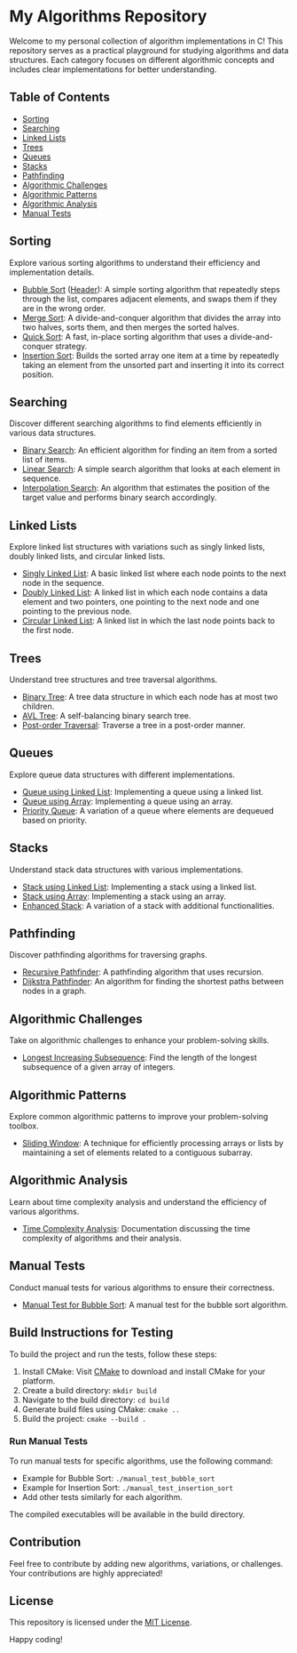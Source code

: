 # My Algorithms Repository

Welcome to my personal collection of algorithm implementations in C! This repository serves as a practical playground for studying algorithms and data structures. Each category focuses on different algorithmic concepts and includes clear implementations for better understanding.

## Table of Contents

- [Sorting](#sorting)
- [Searching](#searching)
- [Linked Lists](#linked-lists)
- [Trees](#trees)
- [Queues](#queues)
- [Stacks](#stacks)
- [Pathfinding](#pathfinding)
- [Algorithmic Challenges](#algorithmic-challenges)
- [Algorithmic Patterns](#algorithmic-patterns)
- [Algorithmic Analysis](#algorithmic-analysis)
- [Manual Tests](#manual-tests)

## Sorting

Explore various sorting algorithms to understand their efficiency and implementation details.

- [Bubble Sort](sorting/bubble_sort.c) ([Header](sorting/bubble_sort.h)): A simple sorting algorithm that repeatedly steps through the list, compares adjacent elements, and swaps them if they are in the wrong order.
- [Merge Sort](sorting/merge_sort.c): A divide-and-conquer algorithm that divides the array into two halves, sorts them, and then merges the sorted halves.
- [Quick Sort](sorting/quick_sort.c): A fast, in-place sorting algorithm that uses a divide-and-conquer strategy.
- [Insertion Sort](sorting/insertion_sort.c): Builds the sorted array one item at a time by repeatedly taking an element from the unsorted part and inserting it into its correct position.

## Searching

Discover different searching algorithms to find elements efficiently in various data structures.

- [Binary Search](searching/binary_search.c): An efficient algorithm for finding an item from a sorted list of items.
- [Linear Search](searching/linear_search.c): A simple search algorithm that looks at each element in sequence.
- [Interpolation Search](searching/interpolation_search.c): An algorithm that estimates the position of the target value and performs binary search accordingly.

## Linked Lists

Explore linked list structures with variations such as singly linked lists, doubly linked lists, and circular linked lists.

- [Singly Linked List](linked_lists/singly_linked_list.c): A basic linked list where each node points to the next node in the sequence.
- [Doubly Linked List](linked_lists/doubly_linked_list.c): A linked list in which each node contains a data element and two pointers, one pointing to the next node and one pointing to the previous node.
- [Circular Linked List](linked_lists/circular_linked_list.c): A linked list in which the last node points back to the first node.

## Trees

Understand tree structures and tree traversal algorithms.

- [Binary Tree](trees/binary_tree.c): A tree data structure in which each node has at most two children.
- [AVL Tree](trees/AVL_tree.c): A self-balancing binary search tree.
- [Post-order Traversal](trees/post_order_traversal.c): Traverse a tree in a post-order manner.

## Queues

Explore queue data structures with different implementations.

- [Queue using Linked List](queues/queue_using_linked_list.c): Implementing a queue using a linked list.
- [Queue using Array](queues/queue_using_array.c): Implementing a queue using an array.
- [Priority Queue](queues/priority_queue.c): A variation of a queue where elements are dequeued based on priority.

## Stacks

Understand stack data structures with various implementations.

- [Stack using Linked List](stacks/stack_using_linked_list.c): Implementing a stack using a linked list.
- [Stack using Array](stacks/stack_using_array.c): Implementing a stack using an array.
- [Enhanced Stack](stacks/enhanced_stack.c): A variation of a stack with additional functionalities.

## Pathfinding

Discover pathfinding algorithms for traversing graphs.

- [Recursive Pathfinder](pathfinding/recursive_pathfinder.c): A pathfinding algorithm that uses recursion.
- [Dijkstra Pathfinder](pathfinding/dijkstra_pathfinder.c): An algorithm for finding the shortest paths between nodes in a graph.

## Algorithmic Challenges

Take on algorithmic challenges to enhance your problem-solving skills.

- [Longest Increasing Subsequence](algorithmic_challenges/longest_increasing_subsequence.c): Find the length of the longest subsequence of a given array of integers.

## Algorithmic Patterns

Explore common algorithmic patterns to improve your problem-solving toolbox.

- [Sliding Window](algorithmic_patterns/sliding_window.c): A technique for efficiently processing arrays or lists by maintaining a set of elements related to a contiguous subarray.

## Algorithmic Analysis

Learn about time complexity analysis and understand the efficiency of various algorithms.

- [Time Complexity Analysis](algorithmic_analysis/time_complexity_analysis.md): Documentation discussing the time complexity of algorithms and their analysis.

## Manual Tests

Conduct manual tests for various algorithms to ensure their correctness.

- [Manual Test for Bubble Sort](tests/manual_test_bubble_sort.c): A manual test for the bubble sort algorithm.

## Build Instructions for Testing

To build the project and run the tests, follow these steps:

1. Install CMake: Visit [CMake](https://cmake.org/download/) to download and install CMake for your platform.
2. Create a build directory: `mkdir build`
3. Navigate to the build directory: `cd build`
4. Generate build files using CMake: `cmake ..`
5. Build the project: `cmake --build .`

### Run Manual Tests

To run manual tests for specific algorithms, use the following command:

- Example for Bubble Sort: `./manual_test_bubble_sort`
- Example for Insertion Sort: `./manual_test_insertion_sort`
- Add other tests similarly for each algorithm.

The compiled executables will be available in the build directory.

## Contribution

Feel free to contribute by adding new algorithms, variations, or challenges. Your contributions are highly appreciated!

## License

This repository is licensed under the [MIT License](LICENSE).

Happy coding!